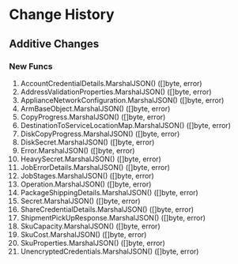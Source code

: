 # Change History

## Additive Changes

### New Funcs

1. AccountCredentialDetails.MarshalJSON() ([]byte, error)
1. AddressValidationProperties.MarshalJSON() ([]byte, error)
1. ApplianceNetworkConfiguration.MarshalJSON() ([]byte, error)
1. ArmBaseObject.MarshalJSON() ([]byte, error)
1. CopyProgress.MarshalJSON() ([]byte, error)
1. DestinationToServiceLocationMap.MarshalJSON() ([]byte, error)
1. DiskCopyProgress.MarshalJSON() ([]byte, error)
1. DiskSecret.MarshalJSON() ([]byte, error)
1. Error.MarshalJSON() ([]byte, error)
1. HeavySecret.MarshalJSON() ([]byte, error)
1. JobErrorDetails.MarshalJSON() ([]byte, error)
1. JobStages.MarshalJSON() ([]byte, error)
1. Operation.MarshalJSON() ([]byte, error)
1. PackageShippingDetails.MarshalJSON() ([]byte, error)
1. Secret.MarshalJSON() ([]byte, error)
1. ShareCredentialDetails.MarshalJSON() ([]byte, error)
1. ShipmentPickUpResponse.MarshalJSON() ([]byte, error)
1. SkuCapacity.MarshalJSON() ([]byte, error)
1. SkuCost.MarshalJSON() ([]byte, error)
1. SkuProperties.MarshalJSON() ([]byte, error)
1. UnencryptedCredentials.MarshalJSON() ([]byte, error)
